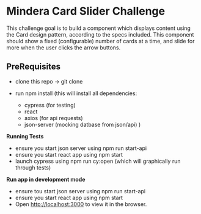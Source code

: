 #  Mindera Card Slider Challenge

This challenge goal is to build a component which displays content using the Card design pattern, according to the specs included. This component should show a fixed (configurable) number of cards at a time, and slide for more when the user clicks the arrow buttons.


## PreRequisites
  
* clone this repo
  -> git clone

* run npm install 
    (this will install all dependencies:
    - cypress (for testing)
    - react
    - axios (for api requests)
    - json-server (mocking datbase from json/api)
    )


**Running Tests**

- ensure you start json server using npm run start-api
- ensure you start react app  using npm start
- launch cypress using npm run cy:open (which will graphically run through tests)


**Run app in development mode**
- ensure tou start json server using npm run start-api
- ensure you start react app  using npm start
- Open [http://localhost:3000](http://localhost:3000) to view it in the browser.
